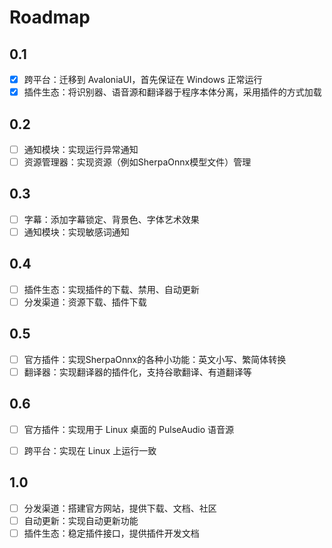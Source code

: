# Roadmap

## 0.1
- [x] 跨平台：迁移到 AvaloniaUI，首先保证在 Windows 正常运行
- [x] 插件生态：将识别器、语音源和翻译器于程序本体分离，采用插件的方式加载

## 0.2
- [ ] 通知模块：实现运行异常通知
- [ ] 资源管理器：实现资源（例如SherpaOnnx模型文件）管理

## 0.3
- [ ] 字幕：添加字幕锁定、背景色、字体艺术效果
- [ ] 通知模块：实现敏感词通知

## 0.4
- [ ] 插件生态：实现插件的下载、禁用、自动更新
- [ ] 分发渠道：资源下载、插件下载

## 0.5
- [ ] 官方插件：实现SherpaOnnx的各种小功能：英文小写、繁简体转换
- [ ] 翻译器：实现翻译器的插件化，支持谷歌翻译、有道翻译等

## 0.6
- [ ] 官方插件：实现用于 Linux 桌面的 PulseAudio 语音源
- [ ] 跨平台：实现在 Linux 上运行一致


## 1.0
- [ ] 分发渠道：搭建官方网站，提供下载、文档、社区
- [ ] 自动更新：实现自动更新功能
- [ ] 插件生态：稳定插件接口，提供插件开发文档
